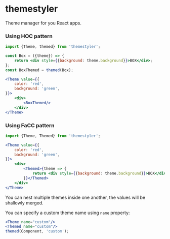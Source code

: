 # themestyler

Theme manager for you React apps.

### Using HOC pattern

```jsx
import {Theme, themed} from 'themestyler';

const Box = ({theme}) => {
    return <div style={{background: theme.background}}>BOX</div>;
};
const BoxThemed = themed(Box);

<Theme value={{
    color: 'red',
    background: 'green',
}}>
    <div>
        <BoxThemed/>
    </div>
</Theme>
```
 
### Using FaCC pattern 

```jsx
import {Theme, Themed} from 'themestyler';

<Theme value={{
    color: 'red',
    background: 'green',
}}>
    <div>
        <Themed>{theme => {
            return <div style={{background: theme.background}}>BOX</div>;
        }}</Themed>
    </div>
</Theme>
```

You can nest multiple themes inside one another, the values will be shallowly merged.

You can specify a custom theme name using `name` property:

```jsx
<Theme name="custom"/>
<Themed name="custom"/>
themed(Component, 'custom');
```
